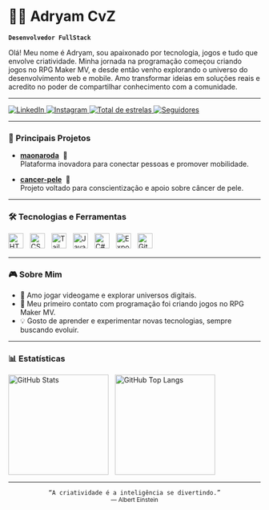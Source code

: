 # 👨‍💻 Adryam CvZ

**`Desenvolvedor FullStack`**

Olá! Meu nome é Adryam, sou apaixonado por tecnologia, jogos e tudo que envolve criatividade. Minha jornada na programação começou criando jogos no RPG Maker MV, e desde então venho explorando o universo do desenvolvimento web e mobile. Amo transformar ideias em soluções reais e acredito no poder de compartilhar conhecimento com a comunidade.

---

<p align="left">
    <!-- LinkedIn (adicione seu link depois) -->
    <a href="https://www.linkedin.com/in/adryamcvz" target="_blank">
        <img 
            alt="LinkedIn"
            title="Conecte-se comigo no LinkedIn"
            src="https://img.shields.io/badge/LinkedIn-303060?style=for-the-badge&logo=linkedin&logoColor=white&labelColor=7D2AE8"
        />
    </a>
    <!-- Instagram -->
    <a href="https://www.instagram.com/seu_instagram_aqui" target="_blank">
        <img 
            alt="Instagram"
            title="Siga no Instagram"
            src="https://img.shields.io/badge/Instagram-303060?style=for-the-badge&logo=instagram&logoColor=white&labelColor=7D2AE8"
        />
    </a>
    <!-- GitHub Stars -->
    <a href="https://github.com/AdryamCvZ?tab=repositories&sort=stargazers">
        <img 
            alt="Total de estrelas"
            title="Total de estrelas no GitHub"
            src="https://custom-icon-badges.demolab.com/github/stars/AdryamCvZ?color=7D2AE8&style=for-the-badge&labelColor=4C3575&logo=star&label=Estrelas"
        />
    </a>
    <!-- GitHub Followers -->
    <a href="https://github.com/AdryamCvZ?tab=followers">
        <img 
            alt="Seguidores"
            title="Me siga no GitHub"
            src="https://custom-icon-badges.demolab.com/github/followers/AdryamCvZ?color=303060&labelColor=7D2AE8&style=for-the-badge&logo=github&label=Seguidores&logoColor=white"
        />
    </a>
</p>

---

### 🚀 Principais Projetos

- [**maonaroda**](https://github.com/LuanGomes99/maonaroda) &nbsp;🛞  
  Plataforma inovadora para conectar pessoas e promover mobilidade.

- [**cancer-pele**](https://github.com/AdryamCvZ/cancer-pele) &nbsp;🔬  
  Projeto voltado para conscientização e apoio sobre câncer de pele.

---

### 🛠️ Tecnologias e Ferramentas

<img align="left" alt="HTML" title="HTML" width="30px" style="padding-right: 10px;" src="https://cdn.jsdelivr.net/gh/devicons/devicon@latest/icons/html5/html5-original.svg"/>
<img align="left" alt="CSS" title="CSS" width="30px" style="padding-right: 10px;" src="https://cdn.jsdelivr.net/gh/devicons/devicon@latest/icons/css3/css3-original.svg"/>
<img align="left" alt="Tailwind" title="Tailwind" width="30px" style="padding-right: 10px;" src="https://cdn.jsdelivr.net/gh/devicons/devicon@latest/icons/tailwindcss/tailwindcss-original.svg"/>
<img align="left" alt="JavaScript" title="JavaScript" width="30px" style="padding-right: 10px;" src="https://cdn.jsdelivr.net/gh/devicons/devicon@latest/icons/javascript/javascript-original.svg"/>
<img align="left" alt="C#" title="C#" width="30px" style="padding-right: 10px;" src="https://cdn.jsdelivr.net/gh/devicons/devicon@latest/icons/csharp/csharp-original.svg"/>
<img align="left" alt="Expo" title="Expo" width="30px" style="padding-right: 10px;" src="https://cdn.jsdelivr.net/gh/devicons/devicon@latest/icons/expo/expo-original.svg"/>
<img align="left" alt="Git" title="Git" width="30px" style="padding-right: 10px;" src="https://cdn.jsdelivr.net/gh/devicons/devicon@latest/icons/git/git-original.svg"/>
<br/>
<br/>

---

### 🎮 Sobre Mim

- 🎲 Amo jogar videogame e explorar universos digitais.
- 💜 Meu primeiro contato com programação foi criando jogos no RPG Maker MV.
- 💡 Gosto de aprender e experimentar novas tecnologias, sempre buscando evoluir.

---

### 📊 Estatísticas

<p>
  <img 
    align="left" 
    alt="GitHub Stats" 
    height="200" 
    style="padding-right: 10px;" 
    src="https://github-readme-stats.vercel.app/api?username=AdryamCvZ&show_icons=true&theme=midnight-purple&include_all_commits=true&locale=pt-br" 
  />

  <img 
    align="left" 
    alt="GitHub Top Langs" 
    height="200" 
    src="https://github-readme-stats.vercel.app/api/top-langs/?username=AdryamCvZ&theme=midnight-purple&layout=compact&custom_title=Tecnologias&langs_count=9" 
  />
</p>

<br clear="all"/>

---

<div align="center">
    <code>“A criatividade é a inteligência se divertindo.”</code>
    <br/>
    <sub>— Albert Einstein</sub>
</div>
